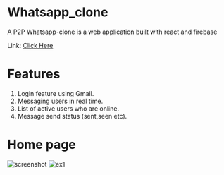 # Whatsapp_clone

A P2P Whatsapp-clone is a web application built with react and firebase

Link: [Click Here](https://whatsapp-clone-84df5.web.app/)

# Features
1. Login feature using Gmail.
2. Messaging users in real time.
3. List of active users who are online.
4. Message send status (sent,seen etc).

# Home page
![screenshot](https://i2.paste.pics/JQ29G.png)
![ex1](https://github.com/joharikushagra/sign-lens/assets/57484457/d214d718-6771-48ed-b6ee-01da004325a6)
